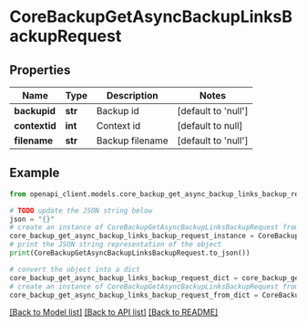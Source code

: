 # CoreBackupGetAsyncBackupLinksBackupRequest


## Properties

Name | Type | Description | Notes
------------ | ------------- | ------------- | -------------
**backupid** | **str** | Backup id | [default to 'null']
**contextid** | **int** | Context id | [default to null]
**filename** | **str** | Backup filename | [default to 'null']

## Example

```python
from openapi_client.models.core_backup_get_async_backup_links_backup_request import CoreBackupGetAsyncBackupLinksBackupRequest

# TODO update the JSON string below
json = "{}"
# create an instance of CoreBackupGetAsyncBackupLinksBackupRequest from a JSON string
core_backup_get_async_backup_links_backup_request_instance = CoreBackupGetAsyncBackupLinksBackupRequest.from_json(json)
# print the JSON string representation of the object
print(CoreBackupGetAsyncBackupLinksBackupRequest.to_json())

# convert the object into a dict
core_backup_get_async_backup_links_backup_request_dict = core_backup_get_async_backup_links_backup_request_instance.to_dict()
# create an instance of CoreBackupGetAsyncBackupLinksBackupRequest from a dict
core_backup_get_async_backup_links_backup_request_from_dict = CoreBackupGetAsyncBackupLinksBackupRequest.from_dict(core_backup_get_async_backup_links_backup_request_dict)
```
[[Back to Model list]](../README.md#documentation-for-models) [[Back to API list]](../README.md#documentation-for-api-endpoints) [[Back to README]](../README.md)


